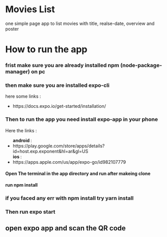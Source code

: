 # Movies List

one simple page app to list movies with title, realse-date, overview and poster

# How to run the app

### frist make sure you are already installed npm (node-package-manager) on pc

### then make sure you are installed expo-cli

here some links :
<ul>
    <li> https://docs.expo.io/get-started/installation/
</ul>

### Then to run the app you need install expo-app in your phone 

Here the links :
<ul>
    <strong>android </strong>
     :<li> https://play.google.com/store/apps/details?id=host.exp.exponent&hl=ar&gl=US
    <br/>
    <strong>ios </strong> :
     <li>
        https://apps.apple.com/us/app/expo-go/id982107779
    </li>
</ul>

#### Open The terminal in the app directory and run after makeing clone
<strong>run npm install</strong> 

### if you faced any err with npm install try <strong>yarn install</strong> 

### Then run <strong> expo start </strong>

## open expo app and scan the QR code



